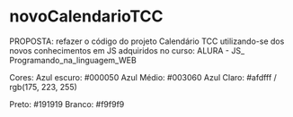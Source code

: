 # novoCalendarioTCC
PROPOSTA: refazer o código do projeto Calendário TCC utilizando-se dos novos conhecimentos em JS adquiridos no curso: ALURA - JS_ Programando_na_linguagem_WEB


Cores:
Azul escuro: #000050
Azul Médio: #003060
Azul Claro: #afdfff / rgb(175, 223, 255)

Preto: #191919
Branco: #f9f9f9
